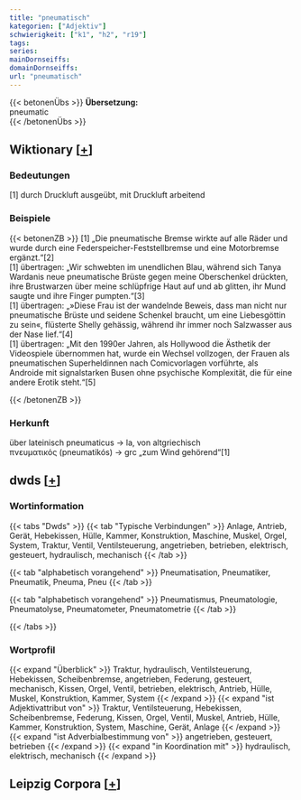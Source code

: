 ```yaml
---
title: "pneumatisch"
kategorien: ["Adjektiv"]
schwierigkeit: ["k1", "h2", "r19"]
tags:
series:
mainDornseiffs:
domainDornseiffs:
url: "pneumatisch"
---
```


{{< betonenÜbs >}}
**Übersetzung:**  
pneumatic  
{{< /betonenÜbs >}}

## Wiktionary [[+](https://de.wiktionary.org/wiki/pneumatisch)]

### Bedeutungen
[1] durch Druckluft ausgeübt, mit Druckluft arbeitend  

### Beispiele
{{< betonenZB >}}
[1] „Die pneumatische Bremse wirkte auf alle Räder und wurde durch eine Federspeicher-Feststellbremse und eine Motorbremse ergänzt.“[2]  
[1] übertragen: „Wir schwebten im unendlichen Blau, während sich Tanya Wardanis neue pneumatische Brüste gegen meine Oberschenkel drückten, ihre Brustwarzen über meine schlüpfrige Haut auf und ab glitten, ihr Mund saugte und ihre Finger pumpten.“[3]  
[1] übertragen: „»Diese Frau ist der wandelnde Beweis, dass man nicht nur pneumatische Brüste und seidene Schenkel braucht, um eine Liebesgöttin zu sein«, flüsterte Shelly gehässig, während ihr immer noch Salzwasser aus der Nase lief.“[4]  
[1] übertragen: „Mit den 1990er Jahren, als Hollywood die Ästhetik der Videospiele übernommen hat, wurde ein Wechsel vollzogen, der Frauen als pneumatischen Superheldinnen nach Comicvorlagen vorführte, als Androide mit signalstarken Busen ohne psychische Komplexität, die für eine andere Erotik steht.“[5]  

{{< /betonenZB >}}
### Herkunft
über lateinisch pneumaticus → la, von altgriechisch πνευματικός (pneumatikós) → grc „zum Wind gehörend“[1]  



## dwds [[+](https://www.dwds.de/wb/pneumatisch)]

### Wortinformation
{{< tabs "Dwds" >}}
{{< tab "Typische Verbindungen" >}}
Anlage, Antrieb, Gerät, Hebekissen, Hülle, Kammer, Konstruktion, Maschine, Muskel, Orgel, System, Traktur, Ventil, Ventilsteuerung, angetrieben, betrieben, elektrisch, gesteuert, hydraulisch, mechanisch
{{< /tab >}}

{{< tab "alphabetisch vorangehend" >}}
Pneumatisation, Pneumatiker, Pneumatik, Pneuma, Pneu
{{< /tab >}}

{{< tab "alphabetisch vorangehend" >}}
Pneumatismus, Pneumatologie, Pneumatolyse, Pneumatometer, Pneumatometrie
{{< /tab >}}

{{< /tabs >}}

### Wortprofil
{{< expand "Überblick" >}} Traktur, hydraulisch, Ventilsteuerung, Hebekissen, Scheibenbremse, angetrieben, Federung, gesteuert, mechanisch, Kissen, Orgel, Ventil, betrieben, elektrisch, Antrieb, Hülle, Muskel, Konstruktion, Kammer, System {{< /expand >}}
{{< expand "ist Adjektivattribut von" >}} Traktur, Ventilsteuerung, Hebekissen, Scheibenbremse, Federung, Kissen, Orgel, Ventil, Muskel, Antrieb, Hülle, Kammer, Konstruktion, System, Maschine, Gerät, Anlage {{< /expand >}}
{{< expand "ist Adverbialbestimmung von" >}} angetrieben, gesteuert, betrieben {{< /expand >}}
{{< expand "in Koordination mit" >}} hydraulisch, elektrisch, mechanisch {{< /expand >}}

## Leipzig Corpora [[+](https://corpora.uni-leipzig.de/en/res?word=pneumatisch&corpusId=deu_newscrawl-public_2018)]


